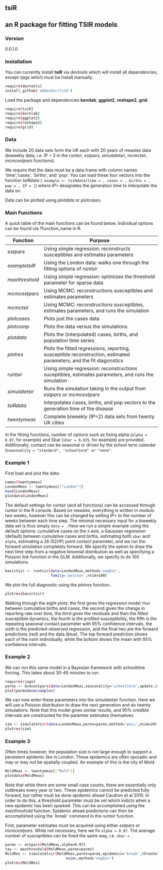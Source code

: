 ## tsiR 
## an R package for fitting TSIR models

### Version
0.0.1.0

### Installation

You can currently install **tsiR** via devtools which will install all dependencies, except rjags which must be install manually. 
```sh
require(devtools)
install_github('adbecker/tsiR')
```
Load the package and dependencies **kernlab**, **ggplot2**, **reshape2**, **grid**.

```sh
require(tsiR)
require(kernlab)
require(ggplot2)
require(reshape2)
require(grid)
```

### Data 

We include 20 data sets form the UK each with 20 years of measles data (biweekly data, i.e. IP = 2 in the *runtsir*, *estpars*, *simulatetsir*, *mcmctsir*, *mcmcestpars* functions). 

We require that the data must be a data.frame with column names 'time','cases', 'births', and 'pop'. You can load these four vectors into the function *tsiRdata* (``` example <- tsiRdata(time = , cases = , births = , pop = , IP = )```) where *IP=* designates the generation time to interpolate the data on.

Data can be plotted using *plotdata* or *plotcases*.

### Main Functions

A quick table of the main functions can be found below. Individual options can be found via ?function_name in R.

| Function | Purpose |
|----------|-----------|
|*estpars* |  Using simple regression: reconstructs susceptibles and estimates parameters|
|*exampletsiR* |  Using the London data: walks one through the fitting options of *runtsir*|
|*maxthreshold* |  Using simple regression: optimizes the threshold parameter for sparse data|
|*mcmcestpars* |  Using MCMC: reconstructions susceptibles and estimates parameters|
|*mcmctsir* |  Using MCMC: reconstructions susceptibles, estimates parameters, and runs the simulation|
|*plotcases* |  Plots just the cases data|
|*plotcomp* |  Plots the data versus the simulations|
|*plotdata* |  Plots the (interpolated) cases, births, and population time series|
|*plotres* |  Plots the fitted regressions, reporting, susceptible reconstruction, estimated parameters, and the fit diagonstics|
|*runtsir* |  Using simple regression: reconstructions suceptibles, estimates parameters, and runs the simulation|
|*simulatetsir* |  Runs the simulation taking in the output from *estpars* or *mcmcestpars*|
|*tsiRdata* |  Interpolates cases, births, and pop vectors to the generation time of the disease|
|*twentymeas* |  Complete biweekly (IP=2) data sets from twenty UK cities|

In the fitting functions, number of options such as fixing alpha (```alpha = 0.97```, for example) and Sbar (```sbar = 0.025```, for example) are provided. Additionally, contact can be seasonal or driven by the school term calendar (```seasonality = "standard", "schoolterm" or "none"```.


### Example 1

First load and plot the data:
```sh
names(twentymeas)
LondonMeas <- twentymeas[["London"]]
head(LondonMeas)
plotdata(LondonMeas)
```

The default settings for *runtsir* (and all functions) can be accessed through *runtsir* in the R console. Based on measles, everything is written in modulo two weeks, however this can be changed by setting *IP=* to the number of weeks between each time step. The minimal necessary input for a biweekly data set is thus simply ```data = ```. Here we run a simple example using the default options: cumulative cases on the x axis, a Gaussian regression (default) between cumulative cases and births, estimating both ```sbar``` and ```alpha```, estimating a 26 (52/IP) point contact parameter, and we run the forward simulation completely forward. We specify the option to draw the next time step from a negative binomial distribution as well as specifying a Poisson link function in the GLM. Additionally, we specify to do 100 simulations.

```sh
basictsir <- runtsir(data=LondonMeas,method='negbin',
                     family='poisson',nsim=100)
```

We plot the full diagnostic using the *plotres* function. 

```sh
plotres(basictsir)
```
Walking through the eight plots: the first gives the regression model ```Yhat``` between cumulative births and cases, the second gives the change in reporting rate over time, the third gives the residuals and then the fitted susceptible dynamics, the fourth is the profiled susceptibility, the fifth is the repeating seasonal contact parameter with 95% confidence intervals, the sixth is the predicted-observed regression, and the final two are the forward predictions (red) and the data (blue). The top forward prediction shows each of the *nsim* individually, while the bottom shows the mean with 95% confidence intervals.

### Example 2

We can run this same model in a Bayesian framework with schooltime forcing. This takes about 30-45 minutes to run.

```sh
require(rjags)
parms <- mcmcestpars(data=LondonMeas,seasonality='schoolterm',update.iter = 1e4,n.iter=1e5,n.chains=3)
plot(parms$mcmcsamples)
```


We can now enter these parameters into the *simulatetsir* function. Here we will use a Poisson distribution to draw the next generation and do twenty simulations. Note that this model gives similar results, and 95% credible intervals are constructed for the paramter estimates themselves.

```sh
sim <- simulatetsir(data=LondonMeas,parms=parms,method='pois',nsim=20)
plotres(sim)
```

### Example 3

Often times however, the population size is not large enough to support a persistent epidemic like in London. These epidemics are often sporadic and may or may not be spatially coupled. An example of this is the city of Mold.

```sh
MoldMeas <- twentymeas[["Mold"]]
plotdata(MoldMeas)
```

Note that while there are some small case counts, there are essentially only outbreaks every year or two. These epidemics cannot be predicted fully forward, but rather must be done epidemic ahead Caudron et al 2015. In order to do this, a threshold parameter must be set which indicts when a new epidemic has been sparked. This can be accomplished using the *maxthreshold* function. Epidemic ahead predictions can then be accomplished using the `break' command in the *runtsir* function.

First, parameter estimates must be acquired using either *estpars* or *mcmcestpars*. While not necessary, here we fix ```alpha = 0.97```. The average number of susceptibles can be fixed the same way, i.e. ```sbar = ```.

```sh
parms <- estpars(MoldMeas,alpha=0.97)
tau <- maxthreshold(MoldMeas,parms=parms)
MoldRes <- simulatetsir(MoldMeas,parms=parms,epidemics='break',threshold=tau,
                            nsim=,method='negbin')
plotres(MoldRes)
```











